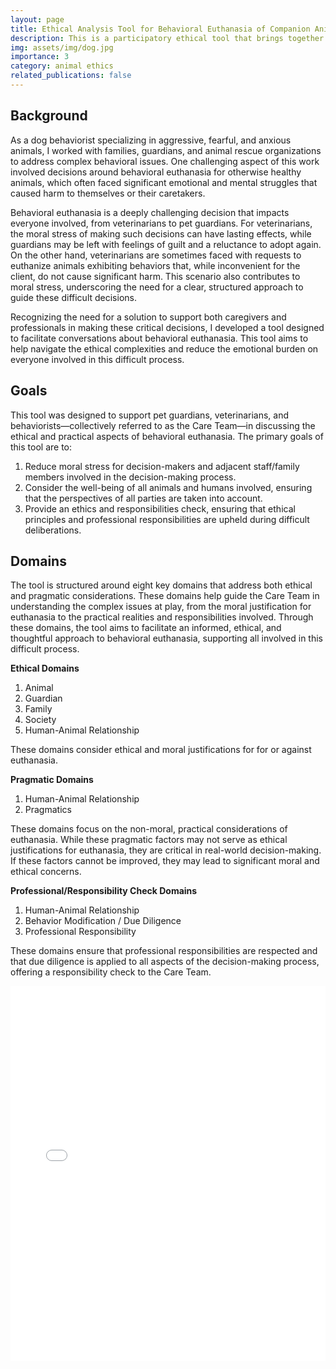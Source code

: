 ```yaml
---
layout: page
title: Ethical Analysis Tool for Behavioral Euthanasia of Companion Animals
description: This is a participatory ethical tool that brings together stakeholders for an ethical assessment regarding behavioral euthanasia of companion animals. The tool faciliates a discussion of all relevant moral aspects. The tool is designed to guide, but not dictate, a moral outcome, and to reduce moral stress in animal caretakers including veterinarians, animal guardians, humane societies, and resuce organizations. 
img: assets/img/dog.jpg
importance: 3
category: animal ethics
related_publications: false
---
```


## Background

As a dog behaviorist specializing in aggressive, fearful, and anxious animals, I worked with families, guardians, and animal rescue organizations to address complex behavioral issues. One challenging aspect of this work involved decisions around behavioral euthanasia for otherwise healthy animals, which often faced significant emotional and mental struggles that caused harm to themselves or their caretakers.

Behavioral euthanasia is a deeply challenging decision that impacts everyone involved, from veterinarians to pet guardians. For veterinarians, the moral stress of making such decisions can have lasting effects, while guardians may be left with feelings of guilt and a reluctance to adopt again. On the other hand, veterinarians are sometimes faced with requests to euthanize animals exhibiting behaviors that, while inconvenient for the client, do not cause significant harm. This scenario also contributes to moral stress, underscoring the need for a clear, structured approach to guide these difficult decisions.

Recognizing the need for a solution to support both caregivers and professionals in making these critical decisions, I developed a tool designed to facilitate conversations about behavioral euthanasia. This tool aims to help navigate the ethical complexities and reduce the emotional burden on everyone involved in this difficult process.

## Goals

This tool was designed to support pet guardians, veterinarians, and behaviorists—collectively referred to as the Care Team—in discussing the ethical and practical aspects of behavioral euthanasia. The primary goals of this tool are to:

1) Reduce moral stress for decision-makers and adjacent staff/family members involved in the decision-making process.
2) Consider the well-being of all animals and humans involved, ensuring that the perspectives of all parties are taken into account.
3) Provide an ethics and responsibilities check, ensuring that ethical principles and professional responsibilities are upheld during difficult deliberations.

## Domains

The tool is structured around eight key domains that address both ethical and pragmatic considerations. These domains help guide the Care Team in understanding the complex issues at play, from the moral justification for euthanasia to the practical realities and responsibilities involved. Through these domains, the tool aims to facilitate an informed, ethical, and thoughtful approach to behavioral euthanasia, supporting all involved in this difficult process.

**Ethical Domains**
1. Animal
2. Guardian
3. Family
4. Society
5. Human-Animal Relationship
   
These domains consider ethical and moral justifications for for or against euthanasia. 

**Pragmatic Domains**
1. Human-Animal Relationship
2. Pragmatics

These domains focus on the non-moral, practical considerations of euthanasia. While these pragmatic factors may not serve as ethical justifications for euthanasia, they are critical in real-world decision-making. If these factors cannot be improved, they may lead to significant moral and ethical concerns.

**Professional/Responsibility Check Domains**
1. Human-Animal Relationship
2. Behavior Modification / Due Diligence
3.  Professional Responsibility

These domains ensure that professional responsibilities are respected and that due diligence is applied to all aspects of the decision-making process, offering a responsibility check to the Care Team.



<iframe src="/assets/pdf/bedg.pdf" width="100%" height="600px" style="border: none;">
    Your browser does not support iframes. <a href="/assets/pdf/document.pdf">Download the PDF.</a>.
</iframe>

